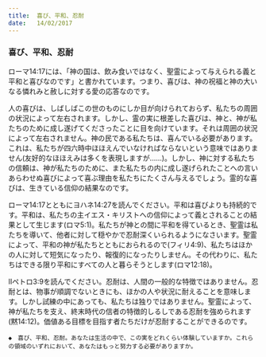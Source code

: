 ```yaml
---
title:  喜び、平和、忍耐
date:   14/02/2017
---
```


### 喜び、平和、忍耐

ローマ14:17には、「神の国は、飲み食いではなく、聖霊によって与えられる義と平和と喜びなのです」と書かれています。つまり、喜びは、神の祝福と神の大いなる憐れみと赦しに対する愛の応答なのです。

人の喜びは、しばしばこの世のものにしか目が向けられておらず、私たちの周囲の状況によって左右されます。しかし、霊の実に根差した喜びは、神と、神が私たちのために成し遂げてくださったことに目を向けています。それは周囲の状況によって左右されません。神の民である私たちは、喜んでいる必要があります。これは、私たちが四六時中ほほえんでいなければならないという意味ではありません(友好的なほほえみは多くを表現しますが......)。しかし、神に対する私たちの信頼は、神が私たちのために、また私たちの内に成し遂げられたことへの言いあらわせぬ喜びによって喜ぶ理由を私たちにたくさん与えるでしょう。霊的な喜びは、生きている信仰の結果なのです。

ローマ14:17とともにヨハネ14:27を読んでください。平和は喜びよりも持続的です。平和は、私たちの主イエス・キリストへの信仰によって義とされることの結果として生じます(ロマ5:1)。私たちが神との間に平和を得ているとき、聖霊は私たちを導いて、他者に対して穏やかで忍耐深くいられるようになさいます。聖霊によって、平和の神が私たちとともにおられるので(フィリ4:9)、私たちはほかの人に対して短気になったり、報復的になったりしません。その代わりに、私たちはできる限り平和にすべての人と暮らそうとします(ロマ12:18)。

IIペトロ3:9を読んでください。忍耐は、人間の一般的な特徴ではありません。忍耐とは、物事が順調でないときにも、ほかの人や状況に耐えることを意味します。しかし試練の中にあっても、私たちは独りではありません。聖霊によって、神が私たちを支え、終末時代の信者の特徴的しるしである忍耐を強められます(黙14:12)。価値ある目標を目指す者たちだけが忍耐することができるのです。

`◆　喜び、平和、忍耐。あなたは生活の中で、この実をどれくらい体験していますか。これらの領域のいずれにおいて、あなたはもっと努力する必要がありますか。`
